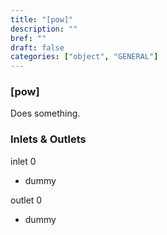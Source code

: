 ```yaml
---
title: "[pow]"
description: ""
bref: ""
draft: false
categories: ["object", "GENERAL"]
---
```


### [pow]

Does something.

### Inlets & Outlets

inlet 0

 - dummy

outlet 0

 - dummy
 
